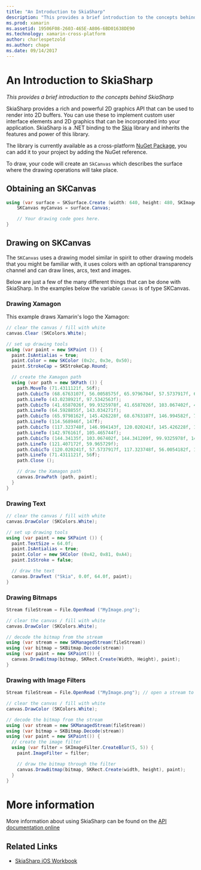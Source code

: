 ```yaml
---
title: "An Introduction to SkiaSharp"
description: "This provides a brief introduction to the concepts behind SkiaSharp"
ms.prod: xamarin
ms.assetid: 19506F08-2603-465E-A806-6BD01638DE90
ms.technology: xamarin-cross-platform
author: charlespetzold
ms.author: chape
ms.date: 09/14/2017
---
```


# An Introduction to SkiaSharp

_This provides a brief introduction to the concepts behind SkiaSharp_

SkiaSharp provides a rich and powerful 2D graphics API that can be
used to render into 2D buffers.  You can use these to implement custom
user interface elements and 2D graphics that can be incorporated into
your application.  SkiaSharp is a .NET binding to the [Skia](https://skia.org) library and inherits the features and
power of this library.

The library is currently available as a cross-platform [NuGet Package](https://www.nuget.org/packages/SkiaSharp), you
can add it to your project by adding the NuGet reference.

To draw, your code will create an `SkCanvas` which describes the
surface where the drawing operations will take place.

## Obtaining an SKCanvas

```csharp
using (var surface = SKSurface.Create (width: 640, height: 480, SKImageInfo.PlatformColorType, SKAlphaType.Premul)) {
    SKCanvas myCanvas = surface.Canvas;

    // Your drawing code goes here.
}
```

## Drawing on SKCanvas

The `SKCanvas` uses a drawing model similar in spirit to other drawing
models that you might be familiar with, it uses colors with an
optional transparency channel and can draw lines, arcs, text and
images.

Below are just a few of the many different things that can be done
with SkiaSharp.  In the examples below the variable `canvas` is of
type SKCanvas.

### Drawing Xamagon

This example draws Xamarin's logo the Xamagon:

```csharp
// clear the canvas / fill with white
canvas.Clear (SKColors.White);

// set up drawing tools
using (var paint = new SKPaint ()) {
  paint.IsAntialias = true;
  paint.Color = new SKColor (0x2c, 0x3e, 0x50);
  paint.StrokeCap = SKStrokeCap.Round;

  // create the Xamagon path
  using (var path = new SKPath ()) {
    path.MoveTo (71.4311121f, 56f);
    path.CubicTo (68.6763107f, 56.0058575f, 65.9796704f, 57.5737917f, 64.5928855f, 59.965729f);
    path.LineTo (43.0238921f, 97.5342563f);
    path.CubicTo (41.6587026f, 99.9325978f, 41.6587026f, 103.067402f, 43.0238921f, 105.465744f);
    path.LineTo (64.5928855f, 143.034271f);
    path.CubicTo (65.9798162f, 145.426228f, 68.6763107f, 146.994582f, 71.4311121f, 147f);
    path.LineTo (114.568946f, 147f);
    path.CubicTo (117.323748f, 146.994143f, 120.020241f, 145.426228f, 121.407172f, 143.034271f);
    path.LineTo (142.976161f, 105.465744f);
    path.CubicTo (144.34135f, 103.067402f, 144.341209f, 99.9325978f, 142.976161f, 97.5342563f);
    path.LineTo (121.407172f, 59.965729f);
    path.CubicTo (120.020241f, 57.5737917f, 117.323748f, 56.0054182f, 114.568946f, 56f);
    path.LineTo (71.4311121f, 56f);
    path.Close ();

    // draw the Xamagon path
    canvas.DrawPath (path, paint);
  }
}
```

### Drawing Text

```csharp
// clear the canvas / fill with white
canvas.DrawColor (SKColors.White);

// set up drawing tools
using (var paint = new SKPaint ()) {
  paint.TextSize = 64.0f;
  paint.IsAntialias = true;
  paint.Color = new SKColor (0x42, 0x81, 0xA4);
  paint.IsStroke = false;

  // draw the text
  canvas.DrawText ("Skia", 0.0f, 64.0f, paint);
}
```

### Drawing Bitmaps

```csharp
Stream fileStream = File.OpenRead ("MyImage.png");

// clear the canvas / fill with white
canvas.DrawColor (SKColors.White);

// decode the bitmap from the stream
using (var stream = new SKManagedStream(fileStream))
using (var bitmap = SKBitmap.Decode(stream))
using (var paint = new SKPaint()) {
  canvas.DrawBitmap(bitmap, SKRect.Create(Width, Height), paint);
}
```

### Drawing with Image Filters

```csharp
Stream fileStream = File.OpenRead ("MyImage.png"); // open a stream to an image file

// clear the canvas / fill with white
canvas.DrawColor (SKColors.White);

// decode the bitmap from the stream
using (var stream = new SKManagedStream(fileStream))
using (var bitmap = SKBitmap.Decode(stream))
using (var paint = new SKPaint()) {
  // create the image filter
  using (var filter = SKImageFilter.CreateBlur(5, 5)) {
    paint.ImageFilter = filter;

    // draw the bitmap through the filter
    canvas.DrawBitmap(bitmap, SKRect.Create(width, height), paint);
  }
}
```

# More information

More information about using SkiaSharp can be found on the [API documentation online](https://developer.xamarin.com/api/namespace/SkiaSharp/)


## Related Links

- [SkiaSharp iOS Workbook](https://developer.xamarin.com/workbooks/graphics/skiasharp/logo/skialogo-ios.workbook)
